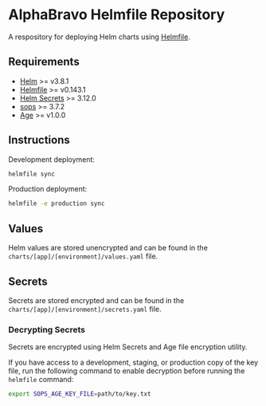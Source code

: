 # AlphaBravo Helmfile Repository
A respository for deploying Helm charts using [Helmfile](https://github.com/roboll/helmfile).

## Requirements
* [Helm](https://helm.sh/docs/intro/install/) >= v3.8.1
* [Helmfile](https://github.com/helmfile/helmfile) >= v0.143.1
* [Helm Secrets](https://github.com/jkroepke/helm-secrets) >= 3.12.0
* [sops](https://github.com/mozilla/sops) >= 3.7.2
* [Age](https://github.com/FiloSottile/age) >= v1.0.0

## Instructions
Development deployment:
```bash
helmfile sync
```

Production deployment:
```bash
helmfile -e production sync
```

## Values
Helm values are stored unencrypted and can be found in the `charts/[app]/[environment]/values.yaml` file.

## Secrets
Secrets are stored encrypted and can be found in the `charts/[app]/[environment]/secrets.yaml` file.

### Decrypting Secrets
Secrets are encrypted using Helm Secrets and Age file encryption utility.

If you have access to a development, staging, or production copy of the key file, run the following command to enable decryption before running the `helmfile` command:
```bash
export SOPS_AGE_KEY_FILE=path/to/key.txt
```

